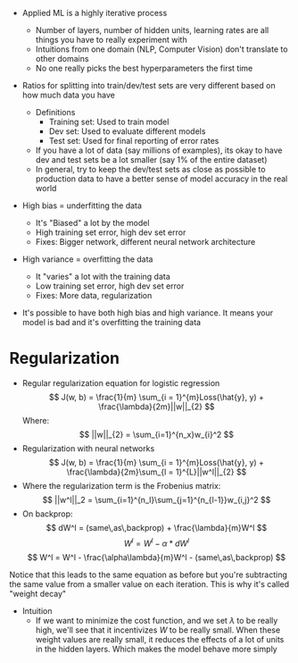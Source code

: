 * Applied ML is a highly iterative process
  * Number of layers, number of hidden units, learning rates are all things you have to really experiment with
  * Intuitions from one domain (NLP, Computer Vision) don't translate to other domains
  * No one really picks the best hyperparameters the first time
* Ratios for splitting into train/dev/test sets are very different based on how much data you have
  * Definitions
    * Training set: Used to train model
    * Dev set: Used to evaluate different models
    * Test set: Used for final reporting of error rates
  * If you have a lot of data (say millions of examples), its okay to have dev and test sets be a lot smaller (say 1% of the entire dataset)
  * In general, try to keep the dev/test sets as close as possible to production data to have a better sense of model accuracy in the real world

* High bias = underfitting the data
  * It's "Biased" a lot by the model
  * High training set error, high dev set error
  * Fixes: Bigger network, different neural network architecture
* High variance = overfitting the data
  * It "varies" a lot with the training data
  * Low training set error, high dev set error
  * Fixes: More data, regularization
* It's possible to have both high bias and high variance. It means your model is bad and it's overfitting the training data

# Regularization
* Regular regularization equation for logistic regression
$$
J(w, b) = \frac{1}{m} \sum_{i = 1}^{m}Loss(\hat{y}, y) + \frac{\lambda}{2m}||w||_{2}
$$
Where:
$$
||w||_{2} = \sum_{i=1}^{n_x}w_{i}^2
$$
* Regularization with neural networks
$$
J(w, b) = \frac{1}{m} \sum_{i = 1}^{m}Loss(\hat{y}, y) + \frac{\lambda}{2m}\sum_{l = 1}^{L}||w^l||_{2}
$$
* Where the regularization term is the Frobenius matrix:
$$
||w^l||_2 = \sum_{i=1}^{n_l}\sum_{j=1}^{n_{l-1}}w_{i,j}^2
$$
* On backprop:
$$
dW^l = (same\,as\,backprop) + \frac{\lambda}{m}W^l
$$
$$
W^l = W^l - \alpha * dW^l
$$
$$
W^l = W^l - \frac{\alpha\lambda}{m}W^l - (same\,as\,backprop)
$$

Notice that this leads to the same equation as before but you're subtracting the same value from a smaller value on each iteration. This is why it's called "weight decay"

* Intuition
  * If we want to minimize the cost function, and we set $\lambda$ to be really high, we'll see that it incentivizes $W$ to be really small. When these weight values are really small, it reduces the effects of a lot of units in the hidden layers. Which makes the model behave more simply



